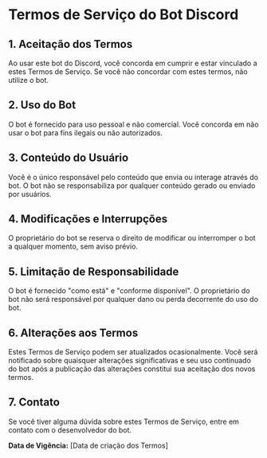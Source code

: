 # Termos de Serviço do Bot Discord

## 1. Aceitação dos Termos
Ao usar este bot do Discord, você concorda em cumprir e estar vinculado a estes Termos de Serviço. Se você não concordar com estes termos, não utilize o bot.

## 2. Uso do Bot
O bot é fornecido para uso pessoal e não comercial. Você concorda em não usar o bot para fins ilegais ou não autorizados.

## 3. Conteúdo do Usuário
Você é o único responsável pelo conteúdo que envia ou interage através do bot. O bot não se responsabiliza por qualquer conteúdo gerado ou enviado por usuários.

## 4. Modificações e Interrupções
O proprietário do bot se reserva o direito de modificar ou interromper o bot a qualquer momento, sem aviso prévio.

## 5. Limitação de Responsabilidade
O bot é fornecido "como está" e "conforme disponível". O proprietário do bot não será responsável por qualquer dano ou perda decorrente do uso do bot.

## 6. Alterações aos Termos
Estes Termos de Serviço podem ser atualizados ocasionalmente. Você será notificado sobre quaisquer alterações significativas e seu uso continuado do bot após a publicação das alterações constitui sua aceitação dos novos termos.

## 7. Contato
Se você tiver alguma dúvida sobre estes Termos de Serviço, entre em contato com o desenvolvedor do bot.

**Data de Vigência:** [Data de criação dos Termos]
